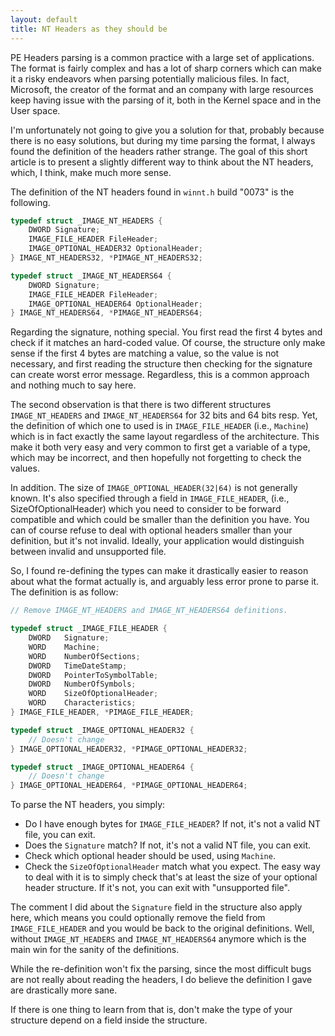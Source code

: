 ```yaml
---
layout: default
title: NT Headers as they should be
---
```


PE Headers parsing is a common practice with a large set of applications. The
format is fairly complex and has a lot of sharp corners which can make it a
risky endeavors when parsing potentially malicious files. In fact, Microsoft,
the creator of the format and an company with large resources keep having
issue with the parsing of it, both in the Kernel space and in the User space.

I'm unfortunately not going to give you a solution for that, probably because
there is no easy solutions, but during my time parsing the format, I always
found the definition of the headers rather strange. The goal of this short
article is to present a slightly different way to think about the NT headers,
which, I think, make much more sense.

The definition of the NT headers found in `winnt.h` build "0073" is
the following.
```c
typedef struct _IMAGE_NT_HEADERS {
    DWORD Signature;
    IMAGE_FILE_HEADER FileHeader;
    IMAGE_OPTIONAL_HEADER32 OptionalHeader;
} IMAGE_NT_HEADERS32, *PIMAGE_NT_HEADERS32;

typedef struct _IMAGE_NT_HEADERS64 {
    DWORD Signature;
    IMAGE_FILE_HEADER FileHeader;
    IMAGE_OPTIONAL_HEADER64 OptionalHeader;
} IMAGE_NT_HEADERS64, *PIMAGE_NT_HEADERS64;
```

Regarding the signature, nothing special. You first read the first 4 bytes
and check if it matches an hard-coded value. Of course, the structure only
make sense if the first 4 bytes are matching a value, so the value is not
necessary, and first reading the structure then checking for the signature
can create worst error message. Regardless, this is a common approach and
nothing much to say here.

The second observation is that there is two different structures `IMAGE_NT_HEADERS`
and `IMAGE_NT_HEADERS64` for 32 bits and 64 bits resp. Yet, the definition of
which one to used is in `IMAGE_FILE_HEADER` (i.e., `Machine`) which is in fact
exactly the same layout regardless of the architecture. This make it both very
easy and very common to first get a variable of a type, which may be incorrect,
and then hopefully not forgetting to check the values.

In addition. The size of `IMAGE_OPTIONAL_HEADER(32|64)` is not generally known.
It's also specified through a field in `IMAGE_FILE_HEADER`, (i.e., SizeOfOptionalHeader)
which you need to consider to be forward compatible and which could be smaller
than the definition you have. You can of course refuse to deal with optional
headers smaller than your definition, but it's not invalid. Ideally, your
application would distinguish between invalid and unsupported file.

So, I found re-defining the types can make it drastically easier to reason
about what the format actually is, and arguably less error prone to parse it.
The definition is as follow:
```c
// Remove IMAGE_NT_HEADERS and IMAGE_NT_HEADERS64 definitions.

typedef struct _IMAGE_FILE_HEADER {
    DWORD   Signature;
    WORD    Machine;
    WORD    NumberOfSections;
    DWORD   TimeDateStamp;
    DWORD   PointerToSymbolTable;
    DWORD   NumberOfSymbols;
    WORD    SizeOfOptionalHeader;
    WORD    Characteristics;
} IMAGE_FILE_HEADER, *PIMAGE_FILE_HEADER;

typedef struct _IMAGE_OPTIONAL_HEADER32 {
    // Doesn't change
} IMAGE_OPTIONAL_HEADER32, *PIMAGE_OPTIONAL_HEADER32;

typedef struct _IMAGE_OPTIONAL_HEADER64 {
    // Doesn't change
} IMAGE_OPTIONAL_HEADER64, *PIMAGE_OPTIONAL_HEADER64;
```

To parse the NT headers, you simply:
- Do I have enough bytes for `IMAGE_FILE_HEADER`? If not, it's not a valid NT
  file, you can exit.
- Does the `Signature` match? If not, it's not a valid NT file, you can exit.
- Check which optional header should be used, using `Machine`.
- Check the `SizeOfOptionalHeader` match what you expect. The easy way to deal
  with it is to simply check that's at least the size of your optional header
  structure. If it's not, you can exit with "unsupported file".

The comment I did about the `Signature` field in the structure also apply here,
which means you could optionally remove the field from `IMAGE_FILE_HEADER` and
you would be back to the original definitions. Well, without `IMAGE_NT_HEADERS`
and `IMAGE_NT_HEADERS64` anymore which is the main win for the sanity of the
definitions.

While the re-definition won't fix the parsing, since the most difficult bugs
are not really about reading the headers, I do believe the definition I gave
are drastically more sane.

If there is one thing to learn from that is, don't make the type of your
structure depend on a field inside the structure.
